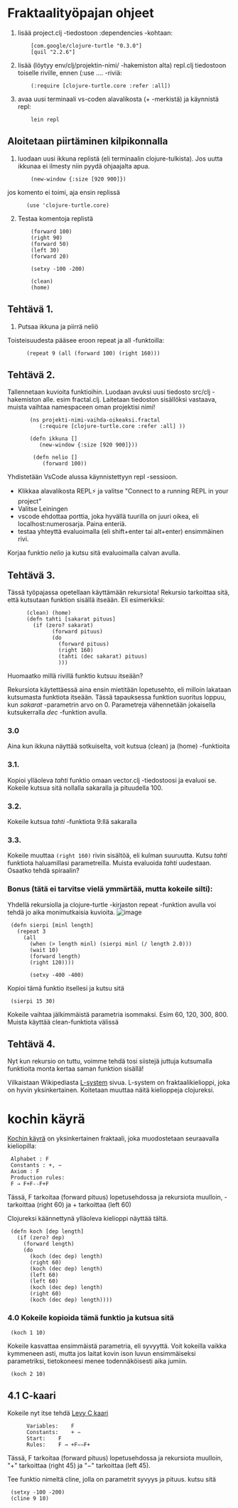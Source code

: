 # Fraktaalityöpajan ohjeet

1. lisää project.clj -tiedostoon :dependencies -kohtaan:

     
           [com.google/clojure-turtle "0.3.0"]
           [quil "2.2.6"]
                
2. lisää (löytyy env/clj/projektin-nimi/ -hakemiston alta)  repl.clj tiedostoon toiselle riville, ennen (:use .... -riviä:
               
           (:require [clojure-turtle.core :refer :all])
 
3. avaa uusi terminaali vs-coden alavalikosta (+ -merkistä)  ja käynnistä repl:
            
           lein repl
                

## Aloitetaan piirtäminen kilpikonnalla

1. luodaan uusi ikkuna replistä (eli terminaalin clojure-tulkista). Jos uutta ikkunaa ei ilmesty niin pyydä ohjaajalta apua.

           (new-window {:size [920 900]})

jos komento ei toimi, aja ensin replissä

          (use 'clojure-turtle.core)
               
2. Testaa komentoja replistä 
                
           (forward 100)
           (right 90)
           (forward 50)
           (left 30)
           (forward 20)

           (setxy -100 -200)

           (clean)
           (home)
                
## Tehtävä 1.

1. Putsaa ikkuna ja piirrä neliö

Toisteisuudesta pääsee eroon repeat ja all -funktoilla:

          (repeat 9 (all (forward 100) (right 160)))
                
 ## Tehtävä 2.
 
 Tallennetaan kuvioita funktioihin. Luodaan avuksi uusi tiedosto src/clj -hakemiston alle. esim fractal.clj. Laitetaan tiedoston sisällöksi vastaava, muista vaihtaa namespaceen oman projektisi nimi!
 
           (ns projekti-nimi-vaihda-oikeaksi.fractal
              (:require [clojure-turtle.core :refer :all] ))

           (defn ikkuna []
              (new-window {:size [920 900]}))

            (defn nelio []
               (forward 100))
                    
Yhdistetään VsCode alussa käynnistettyyn repl -sessioon. 
- Klikkaa alavalikosta REPL⚡️ ja valitse "Connect to a running REPL in your project"
- Valitse Leiningen
- vscode ehdottaa porttia, joka hyvällä tuurilla on juuri oikea, eli localhost:numerosarja. Paina enteriä.
- testaa yhteyttä evaluoimalla (eli shift+enter tai alt+enter) ensimmäinen rivi.

Korjaa funktio *nelio* ja kutsu sitä evaluoimalla calvan avulla.

## Tehtävä 3.

Tässä työpajassa opetellaan käyttämään rekursiota! Rekursio tarkoittaa sitä, että kutsutaan funktion sisällä itseään. Eli esimerkiksi:

          (clean) (home)
          (defn tahti [sakarat pituus]
            (if (zero? sakarat) 
                  (forward pituus)
                  (do
                    (forward pituus)
                    (right 160)
                    (tahti (dec sakarat) pituus)
                    )))

Huomaatko millä rivillä funktio kutsuu itseään?

Rekursiota käytettäessä aina ensin mietitään lopetusehto, eli milloin lakataan kutsumasta funktiota itseään. Tässä tapauksessa funktion suoritus loppuu, kun *sakarat* -parametrin arvo on 0. Parametreja vähennetään jokaisella kutsukerralla *dec* -funktion avulla.

### 3.0 

Aina kun ikkuna näyttää sotkuiselta, voit kutsua (clean) ja (home) -funktioita

### 3.1. 

Kopioi ylläoleva *tahti* funktio omaan vector.clj -tiedostoosi ja evaluoi se. Kokeile kutsua sitä nollalla sakaralla ja pituudella 100.

### 3.2. 

Kokeile kutsua *tahti* -funktiota 9:llä sakaralla

### 3.3. 

Kokeile muuttaa `(right 160)` rivin sisältöä, eli kulman suuruutta. Kutsu *tahti* funktiota haluamillasi parametreilla. Muista evaluoida *tahti* uudestaan. Osaatko tehdä spiraalin?

### Bonus (tätä ei tarvitse vielä ymmärtää, mutta kokeile silti):
Yhdellä rekursiolla ja clojure-turtle -kirjaston repeat -funktion avulla voi tehdä jo aika monimutkaisia kuvioita.
![image](https://user-images.githubusercontent.com/5735068/201472148-35344573-4bbb-43d1-b381-10cd3cff1c98.png)

     (defn sierpi [minl length]
       (repeat 3
         (all
           (when (> length minl) (sierpi minl (/ length 2.0)))
           (wait 10)
           (forward length)
           (right 120))))
           
           (setxy -400 -400)

Kopioi tämä funktio itsellesi ja kutsu sitä 

     (sierpi 15 30)

Kokeile vaihtaa jälkimmäistä parametria isommaksi. Esim 60, 120, 300, 800. Muista käyttää clean-funktiota välissä

## Tehtävä 4.

Nyt kun rekursio on tuttu, voimme tehdä tosi siistejä juttuja kutsumalla funktioita monta kertaa saman funktion sisällä!

Vilkaistaan Wikipediasta [L-system](https://en.wikipedia.org/wiki/L-system) sivua. L-system on fraktaalikielioppi, joka on hyvin yksinkertainen. Koitetaan muuttaa näitä kielioppeja clojureksi.

# kochin käyrä

[Kochin käyrä](https://en.wikipedia.org/wiki/Koch_snowflake) on yksinkertainen fraktaali, joka muodostetaan seuraavalla kieliopilla:

     Alphabet : F
     Constants : +, −
     Axiom : F
     Production rules:
     F → F+F--F+F

Tässä, F tarkoitaa (forward pituus) lopetusehdossa ja rekursiota muulloin, - tarkoittaa (right 60) ja + tarkoittaa (left 60)

Clojureksi käännettynä ylläoleva kielioppi näyttää tältä. 

     (defn koch [dep length]
       (if (zero? dep)
         (forward length)
         (do
           (koch (dec dep) length)
           (right 60)
           (koch (dec dep) length)
           (left 60)
           (left 60)
           (koch (dec dep) length)
           (right 60)
           (koch (dec dep) length))))

### 4.0 Kokeile kopioida tämä funktio ja kutsua sitä

     (koch 1 10)
     
Kokeile kasvattaa ensimmäistä parametria, eli syvyyttä. Voit kokeilla vaikka kymmeneen asti, mutta jos laitat kovin ison luvun ensimmäiseksi parametriksi, tietokoneesi menee todennäköisesti aika jumiin.

     (koch 2 10)
     
## 4.1 C-kaari

Kokeile nyt itse tehdä [Levy C kaari](https://en.wikipedia.org/wiki/L%C3%A9vy_C_curve)


          Variables:	F
          Constants:	+ −
          Start:	F
          Rules:	F → +F−−F+
          
Tässä, F tarkoitaa (forward pituus) lopetusehdossa ja rekursiota muulloin, "+" tarkoittaa (right 45) ja "−" tarkoittaa (left 45).

Tee funktio nimeltä cline, jolla on parametrit syvyys ja pituus. kutsu sitä

     (setxy -100 -200)
     (cline 9 10)





